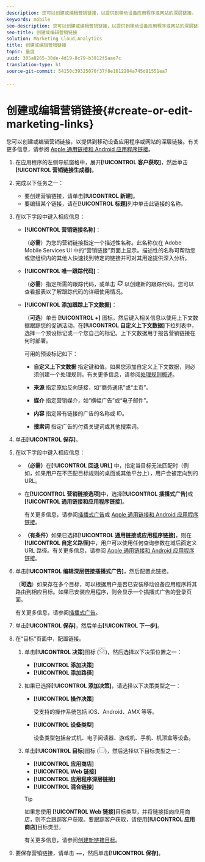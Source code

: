 ```yaml
---
description: 您可以创建或编辑营销链接，以提供到移动设备应用程序或网站的深层链接。
keywords: mobile
seo-description: 您可以创建或编辑营销链接，以提供到移动设备应用程序或网站的深层链接。
seo-title: 创建或编辑营销链接
solution: Marketing Cloud,Analytics
title: 创建或编辑营销链接
topic: 量度
uuid: 305a8265-38de-4d19-8c79-b3912f5aae7c
translation-type: ht
source-git-commit: 54150c39325070f37f8e1612204a745d81551ea7

---
```



# 创建或编辑营销链接{#create-or-edit-marketing-links}

您可以创建或编辑营销链接，以提供到移动设备应用程序或网站的深层链接。有关更多信息，请参阅 [Apple 通用链接和 Android 应用程序链接](/help/using/c-manage-app-settings/c-mob-confg-app/c-universal-app-links.md)。

1. 在应用程序的左侧导航窗格中，展开&#x200B;**[!UICONTROL 客户获取]**，然后单击&#x200B;**[!UICONTROL 营销链接生成器]**。
1. 完成以下任务之一：

   * 要创建营销链接，请单击&#x200B;**[!UICONTROL 新建]**。
   * 要编辑某个链接，请在&#x200B;**[!UICONTROL 标题]**&#x200B;列中单击此链接的名称。

1. 在以下字段中键入相应信息：

   * **[!UICONTROL 营销链接名称]**：

      （**必需**）为您的营销链接指定一个描述性名称。此名称仅在 Adobe Mobile Services UI 中的“营销链接”页面上显示。描述性的名称可帮助您或您组织内的其他人快速找到特定的链接并可对其用途提供深入分析。

   * **[!UICONTROL 唯一跟踪代码]**：

      （**必需**）指定所需的跟踪代码，或单击 ![生成图标](assets/icon_generate.png) 以创建新的跟踪代码。您可以查看报表以了解跟踪代码的详细使用情况。

   * **[!UICONTROL 添加跟踪上下文数据]**：

      （**可选**）单击 **[!UICONTROL +]** 图标，然后键入相关信息以使用上下文数据跟踪您的促销活动。在&#x200B;**[!UICONTROL 自定义上下文数据]**&#x200B;下拉列表中，选择一个预设标记或一个您自己的标记。上下文数据用于报告营销链接在何时部署。

      可用的预设标记如下：

      * **自定义上下文数据**
指定键和值。如果您添加自定义上下文数据，则必须创建一个处理规则。有关更多信息，请参阅[处理规则概述](https://docs.adobe.com/content/help/zh-Hans/analytics/admin/admin-tools/processing-rules/processing-rules.html)。

      * **来源**
指定原始反向链接，如“商务通讯”或“主页”。

      * **媒介**
指定营销媒介，如“横幅广告”或“电子邮件”。

      * **内容**
指定带有链接的广告的名称或 ID。

      * **搜索词**
指定广告的付费关键词或其他搜索词。
1. 单击&#x200B;**[!UICONTROL 保存]**。
1. 在以下字段中键入相应信息：

   * **（必需）**&#x200B;在&#x200B;**[!UICONTROL 回退 URL]** 中，指定当目标无法匹配时（例如，如果用户在不匹配目标规则的桌面或其他平台上），用户会被定向到的 URL。
   * 在&#x200B;**[!UICONTROL 营销链接选项]**&#x200B;中，选择&#x200B;**[!UICONTROL 插播式广告]**&#x200B;或&#x200B;**[!UICONTROL 通用链接和应用程序链接]**。

      有关更多信息，请参阅[插播式广告](/help/using/acquisition-main/c-marketing-links-builder/t-create-edit-adobe-links/t-interstitials.md)或 [Apple 通用链接和 Android 应用程序链接](/help/using/c-manage-app-settings/c-mob-confg-app/c-universal-app-links.md)。

   * **（有条件）**&#x200B;如果已选择&#x200B;**[!UICONTROL 通用链接或应用程序链接]**，则在&#x200B;**[!UICONTROL 自定义路径]**&#x200B;中，用户可以使用任何查询参数在域后面定义 URL 路径。有关更多信息，请参阅 [Apple 通用链接和 Android 应用程序链接](/help/using/c-manage-app-settings/c-mob-confg-app/c-universal-app-links.md)。

1. 单击&#x200B;**[!UICONTROL 编辑深层链接插播式广告]**，然后配置此链接。

   （**可选**）如果存在多个目标，可以根据用户是否已安装移动设备应用程序将其路由到相应目标。如果已安装应用程序，则会显示一个插播式广告的登录页面。

   有关更多信息，请参阅[插播式广告](/help/using/acquisition-main/c-marketing-links-builder/t-create-edit-adobe-links/t-interstitials.md)。

1. 单击&#x200B;**[!UICONTROL 保存]**，然后单击&#x200B;**[!UICONTROL 下一步]**。
1. 在“目标”页面中，配置链接。

   1. 单击&#x200B;**[!UICONTROL 决策]**&#x200B;图标 (![决策图标](assets/icon_decision.png))，然后选择以下决策位置之一：

      * **[!UICONTROL 添加决策]**
      * **[!UICONTROL 添加路径]**
   1. 如果已选择&#x200B;**[!UICONTROL 添加决策]**，请选择以下决策类型之一：

      * **[!UICONTROL 操作决策]**

         受支持的操作系统包括 iOS、Android、AMX 等等。

      * **[!UICONTROL 设备类型]**

         设备类型包括台式机、电子阅读器、游戏机、手机、机顶盒等设备。
   1. 单击&#x200B;**[!UICONTROL 目标]**&#x200B;图标 (![正方形图标](assets/icon_square.png))，然后选择以下目标类型之一：

      * **[!UICONTROL 应用商店]**
      * **[!UICONTROL Web 链接]**
      * **[!UICONTROL 应用程序深层链接]**
      * **[!UICONTROL 混合链接]**
      >[!TIP]
      >
      >如果您使用 **[!UICONTROL Web 链接]**&#x200B;目标类型，并将链接指向应用商店，则不会跟踪客户获取。要跟踪客户获取，请使用&#x200B;**[!UICONTROL 应用商店]**&#x200B;目标类型。

      有关更多信息，请参阅[创建新链接目标](/help/using/acquisition-main/c-manage-link-destinations/t-create-new-app-deep-link-destination.md)。




1. 要保存营销链接，请单击 ![省略号](assets/icon_elipses.png)，然后单击&#x200B;**[!UICONTROL 保存]**。
